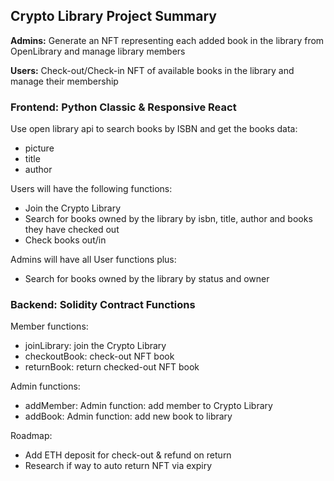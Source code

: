 ## Crypto Library Project Summary

**Admins:** Generate an NFT representing each added book in the library from OpenLibrary and manage library members

**Users:** Check-out/Check-in NFT of available books in the library and manage their membership

### Frontend: Python Classic & Responsive React

Use open library api to search books by ISBN and get the books data:

* picture
* title
* author

Users will have the following functions:

* Join the Crypto Library
* Search for books owned by the library by isbn, title, author and books they have checked out
* Check books out/in

Admins will have all User functions plus:

* Search for books owned by the library by status and owner

### Backend: Solidity Contract Functions

Member functions:

* joinLibrary: join the Crypto Library
* checkoutBook: check-out NFT book
* returnBook: return checked-out NFT book

Admin functions:

* addMember: Admin function: add member to Crypto Library
* addBook: Admin function: add new book to library

Roadmap:

* Add ETH deposit for check-out & refund on return
* Research if way to auto return NFT via expiry
